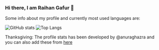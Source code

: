 ### Hi there, I am Raihan Gafur 👋

Some info about my profile and currently most used languages are:

![GitHub stats](https://github-readme-stats.vercel.app/api?username=raihanthecooldude&show_icons=true&theme=tokyonight&count_private=true) 
![Top Langs](https://github-readme-stats.vercel.app/api/top-langs/?username=raihanthecooldude&layout=compact&theme=radical&langs_count=5&exclude_repo=JavaPackageLibrary)


Thanksgiving: The profile stats has been developed by @anuraghazra and you can also add these from <a href="https://github.com/anuraghazra/github-readme-stats">here</a>





<!--
**raihanthecooldude/raihanthecooldude** is a ✨ _special_ ✨ repository because its `README.md` (this file) appears on your GitHub profile.

Here are some ideas to get you started:

- 🔭 I’m currently working on ...
- 🌱 I’m currently learning ...
- 👯 I’m looking to collaborate on ...
- 🤔 I’m looking for help with ...
- 💬 Ask me about ...
- 📫 How to reach me: ...
- 😄 Pronouns: ...
- ⚡ Fun fact: ...
-->
